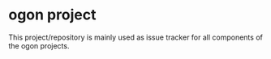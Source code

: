 # ogon project

This project/repository is mainly used as issue tracker
for all components of the ogon projects.
